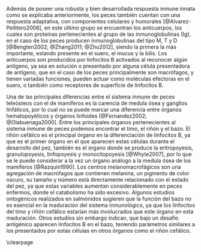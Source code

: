 Además de poseer una robusta y bien desarrollada respuesta inmune innata como se explicaba anteriormente, los peces también cuentan con una respuesta adaptativa, con componentes celulares y humorales [@Alvarez-Pellitero2008]⁠, en este último grupo se encuentran los anticuerpos, los cuales son proteínas pertenecientes al grupo de las inmunoglobulinas (Ig), en el caso de los peces producen inmunoglobulinas del tipo M, T y D [@Bengten2002; @Zhang2011; @Zhu2012]⁠, siendo la primera la más importante, estando presente en el suero, el mucus y la bilis. Los anticuerpos son producidos por linfocitos B activados al reconocer algún antígeno, ya sea en solución o presentado por alguna célula presentadora de antígeno, que en el caso de los peces principalmente son macrófagos, y tienen variadas funciones, pueden actuar como moléculas efectoras en el suero, o también como receptores de superficie de linfocitos B.

Una de las principales diferencias entre el sistema inmune de peces teleósteos con el de mamíferos es la carencia de medula ósea y ganglios linfáticos, por lo cual no se puede marcar una diferencia entre órganos hematopoyéticos y órganos linfoides [@Fernandez2002; @Olabuenaga2000]⁠. Entre los principales órganos pertenecientes al sistema inmune de peces podemos encontrar el timo, el riñón y el bazo. El riñón cefálico es el principal órgano en la diferenciación de linfocitos B, ya que es el primer órgano en el que aparecen estas células durante el desarrollo del pez, también es el órgano donde se produce la eritropoyesis, granulopoyesis, linfopoyesis y monocitopoyesis [@Whyte2007], por lo que se le puede considerar a la vez un órgano análogo a la medula ósea de los mamíferos [@Razquin1990]⁠. Los centros melanomacrofágicos son una agregación de macrófagos que contienen melanina, un pigmento de color oscuro, su tamaño y número está directamente relacionado con el estado del pez, ya que estas variables aumentan considerablemente en peces enfermos, donde el catabolismo ha sido excesivo. Algunos estudios ontogénicos realizados en salmónidos sugieren que la función del bazo no es esencial en la maduración del sistema inmunológico, ya que los linfocitos del timo y riñón cefálico estarían más involucrados que este órgano en esta maduración. Otros estudios sin embargo indican, que bajo un desafío antigénico aparecen linfocitos B en el bazo, teniendo parámetros similares a los presentados por estas células en otros órganos como el riñón cefálico.

\clearpage
